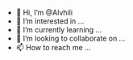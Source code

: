 - 👋 Hi, I’m @Alvhili
- 👀 I’m interested in ...
- 🌱 I’m currently learning ...
- 💞️ I’m looking to collaborate on ...
- 📫 How to reach me ...

<!---
Alvhili/Alvhili is a ✨ special ✨ repository because its `README.md` (this file) appears on your GitHub profile.
You can click the Preview link to take a look at your changes.
--->
